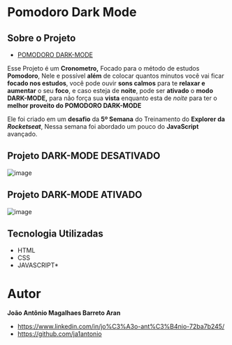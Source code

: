 # Pomodoro Dark Mode

## Sobre o Projeto

* [POMODORO DARK-MODE](https://pomodorodarkmode.vercel.app/)

Esse Projeto é um **Cronometro,** Focado para o método de estudos **Pomodoro**, Nele e possível **além** de colocar quantos minutos você vai ficar **focado nos estudos**, você pode ouvir **sons calmos** para te **relaxar e aumentar** o seu **foco**, e caso esteja de **noite**, pode ser **ativado** o **modo DARK-MODE,** para não força sua **vista** enquanto esta de *noite* para ter o **melhor proveito do POMODORO DARK-MODE**

Ele foi criado em um **desafio** da **5º Semana** do Treinamento do **Explorer da *Rocketseat***, Nessa semana foi abordado um pouco do **JavaScript** avançado.

## Projeto DARK-MODE DESATIVADO
![image](https://user-images.githubusercontent.com/103292517/195589422-5b83d110-9a6b-4507-b286-a45d877d112b.png) 
## Projeto DARK-MODE ATIVADO
![image](https://user-images.githubusercontent.com/103292517/195589502-29ee96b0-736b-444e-9f57-5f48a392da19.png)

## Tecnologia Utilizadas
* HTML 
* CSS 
* JAVASCRIPT*

# Autor

**João Antônio Magalhaes Barreto Aran**

* https://www.linkedin.com/in/jo%C3%A3o-ant%C3%B4nio-72ba7b245/
* https://github.com/ja1antonio

